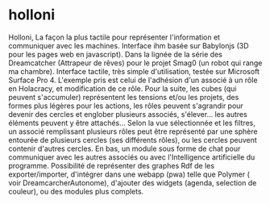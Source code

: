 # holloni
Holloni, La façon la plus tactile pour représenter l'information et communiquer avec les machines. Interface ihm basée sur Babylonjs (3D pour les pages web en javascript). Dans la lignée de la série des Dreamcatcher (Attrapeur de rêves) pour le projet Smag0 (un robot qui range ma chambre).  Interface tactile, très simple d'utilisation, testée sur Microsoft Surface Pro 4.  L'exemple pris est celui de l'adhésion d'un associé à un rôle en Holacracy, et modification de ce rôle. Pour la suite, les cubes (qui peuvent s'accumuler) représentent les tensions et/ou les projets, des formes plus légères pour les actions, les rôles peuvent s'agrandir pour devenir des cercles et englober plusieurs associés, s'élever... les autres éléments peuvent y être attachés... Selon la vue sélectionnée et les filtres, un associé remplissant plusieurs rôles peut être représenté par une sphère entourée de plusieurs cercles (ses différents rôles), ou les cercles peuvent contenir d'autres cercles.  En bas, un module sous forme de chat pour communiquer avec les autres associés ou avec l'Intelligence artificielle du programme.  Possibilité de représenter des graphes Rdf de les exporter/importer, d'intégrer dans une webapp (pwa) telle que Polymer ( voir DreamcarcherAutonome), d'ajouter des widgets (agenda, selection de couleur), ou des modules plus complets.
